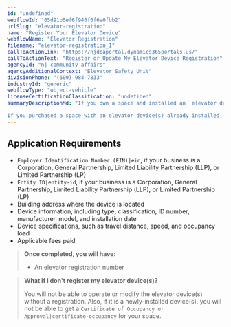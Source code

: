 ```yaml
---
id: "undefined"
webflowId: "65d91b5ef6f946f6f6e0fbb2"
urlSlug: "elevator-registration"
name: "Register Your Elevator Device"
webflowName: "Elevator Registration"
filename: "elevator-registration_1"
callToActionLink: "https://njdcaportal.dynamics365portals.us/"
callToActionText: "Register or Update My Elevator Device Registration"
agencyId: "nj-community-affairs"
agencyAdditionalContext: "Elevator Safety Unit"
divisionPhone: "(609) 984-7833"
industryId: "generic"
webflowType: "object-vehicle"
licenseCertificationClassification: "undefined"
summaryDescriptionMd: "If you own a space and installed an `elevator device(s)|elevator-device` or [plan on installing one](https://www.nj.gov/dca/codes/publications/pdf_elevator/elvr_safe_pr_perm_pro.pdf), you must register the device(s) with the State before you can operate it. The device(s) must pass all installation inspections before you can apply to register. 

If you purchased a space with an elevator device(s) already installed, you must update the existing registration and transfer the ownership to you."
---
```


## Application Requirements

- `Employer Identification Number (EIN)|ein`, if your business is a Corporation, General Partnership, Limited Liability Partnership (LLP), or Limited Partnership (LP)
- `Entity ID|entity-id`, if your business is a Corporation, General Partnership, Limited Liability Partnership (LLP), or Limited Partnership (LP)
- Building address where the device is located
- Device information, including type, classification, ID number, manufacturer, model, and installation date
- Device specifications, such as travel distance, speed, and occupancy load
- Applicable fees paid

> **Once completed, you will have:**
>
> - An elevator registration number

> **What if I don't register my elevator device(s)?**
>
> You will not be able to operate or modify the elevator device(s) without a registration. Also, if it is a newly-installed device(s), you will not be able to get a `Certificate of Occupancy or Approval|certificate-occupancy` for your space.
